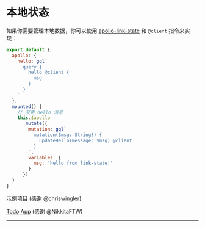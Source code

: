 # 本地状态

如果你需要管理本地数据，你可以使用 [apollo-link-state](https://github.com/apollographql/apollo-link-state) 和 `@client` 指令来实现：

```js
export default {
  apollo: {
    hello: gql`
      query {
        hello @client {
          msg
        }
      }
    `
  },
  mounted() {
    // 变更 hello 消息
    this.$apollo
      .mutate({
        mutation: gql`
          mutation($msg: String!) {
            updateHello(message: $msg) @client
          }
        `,
        variables: {
          msg: 'hello from link-state!'
        }
      })
  }
}
```

[示例项目](https://codesandbox.io/s/zqqj82396p) (感谢 @chriswingler)

[Todo App](https://codesandbox.io/s/x2jr96r8pp) (感谢 @NikkitaFTW)

---